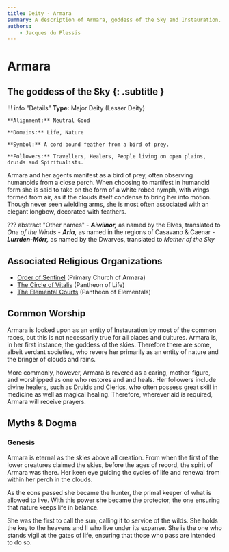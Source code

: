 ```yaml
---
title: Deity - Armara
summary: A description of Armara, goddess of the Sky and Instauration.
authors:
    - Jacques du Plessis
---
```

# Armara
## The goddess of the Sky {: .subtitle }

!!! info "Details"
    **Type:** Major Deity (Lesser Deity)

    **Alignment:** Neutral Good

    **Domains:** Life, Nature

    **Symbol:** A cord bound feather from a bird of prey.

    **Followers:** Travellers, Healers, People living on open plains, druids and Spiritualists.

Armara and her agents manifest as a bird of prey, often observing humanoids from a close perch.  When choosing to manifest in humanoid form she is said to take on the form of a white robed nymph, with wings formed from air, as if the clouds itself condense to bring her into motion.  Though never seen wielding arms, she is most often associated with an elegant longbow, decorated with feathers.

??? abstract "Other names"
    - ***Aiwiinor,*** as named by the Elves, translated to _One of the Winds_
    - ***Aria,*** as named in the regions of Casavano & Caenar
    - ***Lurrden-Mörr,*** as named by the Dwarves, translated to _Mother of the Sky_

## Associated Religious Organizations
* [Order of Sentinel](/religion/organizations/order_of_sentinel) (Primary Church of Armara)
* [The Circle of Vitalis](/religion/organizations/circle_of_vitalis) (Pantheon of Life)
* [The Elemental Courts](/religion/organizations/elemental_courts) (Pantheon of Elementals)

## Common Worship
Armara is looked upon as an entity of Instauration by most of the common races, but this is not necessarily true for all places and cultures.  Armara is, in her first instance, the goddess of the skies.  Therefore there are some, albeit verdant societies, who revere her primarily as an entity of nature and the bringer of clouds and rains.

More commonly, however, Armara is revered as a caring, mother-figure, and worshipped as one who restores and and heals.  Her followers include divine healers, such as Druids and Clerics, who often possess great skill in medicine as well as magical healing.  Therefore, wherever aid is required, Armara will receive prayers.

## Myths & Dogma
### Genesis
Armara is eternal as the skies above all creation.  From when the first of the lower creatures claimed the skies, before the ages of record, the spirit of Armara was there.  Her keen eye guiding the cycles of life and renewal from within her perch in the clouds.

As the eons passed she became the hunter, the primal keeper of what is allowed to live.  With this power she became the protector, the one ensuring that nature keeps life in balance.

She was the first to call the sun, calling it to service of the wilds.  She holds the key to the heavens and ll who live under its expanse.  She is the one who stands vigil at the gates of life, ensuring that those who pass are intended to do so.